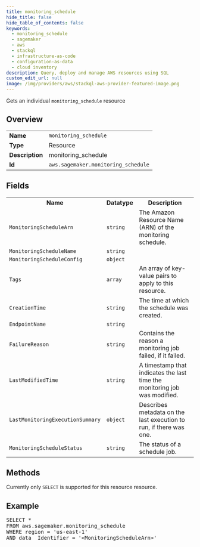 ```yaml
---
title: monitoring_schedule
hide_title: false
hide_table_of_contents: false
keywords:
  - monitoring_schedule
  - sagemaker
  - aws
  - stackql
  - infrastructure-as-code
  - configuration-as-data
  - cloud inventory
description: Query, deploy and manage AWS resources using SQL
custom_edit_url: null
image: /img/providers/aws/stackql-aws-provider-featured-image.png
---
```

Gets an individual <code>monitoring_schedule</code> resource

## Overview
<table><tbody>
<tr><td><b>Name</b></td><td><code>monitoring_schedule</code></td></tr>
<tr><td><b>Type</b></td><td>Resource</td></tr>
<tr><td><b>Description</b></td><td>monitoring_schedule</td></tr>
<tr><td><b>Id</b></td><td><code>aws.sagemaker.monitoring_schedule</code></td></tr>
</tbody></table>

## Fields
<table><tbody>
<tr><th>Name</th><th>Datatype</th><th>Description</th></tr>
<tr><td><code>MonitoringScheduleArn</code></td><td><code>string</code></td><td>The Amazon Resource Name (ARN) of the monitoring schedule.</td></tr>
<tr><td><code>MonitoringScheduleName</code></td><td><code>string</code></td><td></td></tr>
<tr><td><code>MonitoringScheduleConfig</code></td><td><code>object</code></td><td></td></tr>
<tr><td><code>Tags</code></td><td><code>array</code></td><td>An array of key-value pairs to apply to this resource.</td></tr>
<tr><td><code>CreationTime</code></td><td><code>string</code></td><td>The time at which the schedule was created.</td></tr>
<tr><td><code>EndpointName</code></td><td><code>string</code></td><td></td></tr>
<tr><td><code>FailureReason</code></td><td><code>string</code></td><td>Contains the reason a monitoring job failed, if it failed.</td></tr>
<tr><td><code>LastModifiedTime</code></td><td><code>string</code></td><td>A timestamp that indicates the last time the monitoring job was modified.</td></tr>
<tr><td><code>LastMonitoringExecutionSummary</code></td><td><code>object</code></td><td>Describes metadata on the last execution to run, if there was one.</td></tr>
<tr><td><code>MonitoringScheduleStatus</code></td><td><code>string</code></td><td>The status of a schedule job.</td></tr>

</tbody></table>

## Methods
Currently only <code>SELECT</code> is supported for this resource resource.

## Example
<pre>
SELECT *<br/>FROM aws.sagemaker.monitoring_schedule<br/>WHERE region = 'us-east-1'<br/>AND data__Identifier = '&lt;MonitoringScheduleArn&gt;'
</pre>
